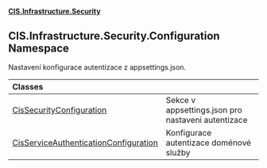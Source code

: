 #### [CIS.Infrastructure.Security](index.md 'index')

## CIS.Infrastructure.Security.Configuration Namespace

Nastavení konfigurace autentizace z appsettings.json.

| Classes | |
| :--- | :--- |
| [CisSecurityConfiguration](CIS.Infrastructure.Security.Configuration.CisSecurityConfiguration.md 'CIS.Infrastructure.Security.Configuration.CisSecurityConfiguration') | Sekce v appsettings.json pro nastaveni autentizace |
| [CisServiceAuthenticationConfiguration](CIS.Infrastructure.Security.Configuration.CisServiceAuthenticationConfiguration.md 'CIS.Infrastructure.Security.Configuration.CisServiceAuthenticationConfiguration') | Konfigurace autentizace doménové služby |
